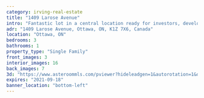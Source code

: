 ```yaml
---
category: irving-real-estate
title: "1409 Larose Avenue"
intro: "Fantastic lot in a central location ready for investors, developers or someone to make it their own."
adr: "1409 Larose Avenue, Ottawa, ON, K1Z 7X6, Canada"
location: "Ottawa, ON"
bedrooms: 3
bathrooms: 1
property_type: "Single Family"
front_images: 3
interior_images: 16
back_images: 7
3d: "https://www.asteroommls.com/pviewer?hideleadgen=1&autorotation=1&defaultviewdollhouse=0&showdollhousehotspot=1&stopbgaudio=1&autonav=0&token=W_3YCFgji0WJ24_t6uvFCQ"
expires: "2021-09-18"
banner_location: "bottom-left"
---
```


